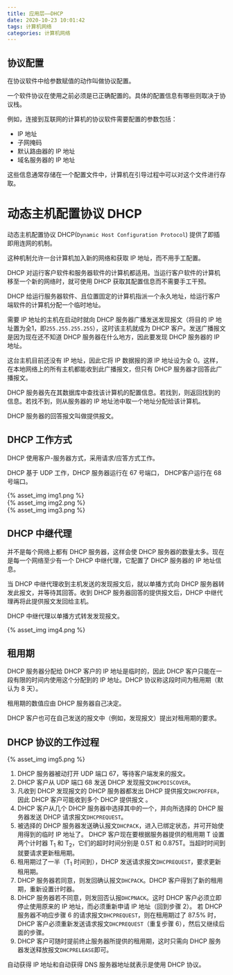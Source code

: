 ```yaml
---
title: 应用层——DHCP
date: 2020-10-23 10:01:42
tags: 计算机网络
categories: 计算机网络
---
```



## 协议配置
在协议软件中给参数赋值的动作叫做协议配置。

一个软件协议在使用之前必须是已正确配置的。具体的配置信息有哪些则取决于协议栈。 

例如，连接到互联网的计算机的协议软件需要配置的参数包括：
* IP 地址
* 子网掩码
* 默认路由器的 IP 地址
* 域名服务器的 IP 地址

这些信息通常存储在一个配置文件中，计算机在引导过程中可以对这个文件进行存取。 
# 动态主机配置协议 DHCP
动态主机配置协议 DHCP(`Dynamic Host Configuration Protocol`) 提供了即插即用连网的机制。

这种机制允许一台计算机加入新的网络和获取 IP 地址，而不用手工配置。

DHCP 对运行客户软件和服务器软件的计算机都适用。当运行客户软件的计算机移至一个新的网络时，就可使用 DHCP 获取其配置信息而不需要手工干预。

DHCP 给运行服务器软件、且位置固定的计算机指派一个永久地址，给运行客户端软件的计算机分配一个临时地址。

需要 IP 地址的主机在启动时就向 DHCP 服务器广播发送发现报文（将目的 IP 地址置为全1，即`255.255.255.255`），这时该主机就成为 DHCP 客户。发送广播报文是因为现在还不知道 DHCP 服务器在什么地方，因此要发现 DHCP 服务器的 IP 地址。

这台主机目前还没有 IP 地址，因此它将 IP 数据报的源 IP 地址设为全 0。这样，在本地网络上的所有主机都能收到此广播报文，但只有 DHCP 服务器才回答此广播报文。

DHCP 服务器先在其数据库中查找该计算机的配置信息。若找到，则返回找到的信息。若找不到，则从服务器的 IP 地址池中取一个地址分配给该计算机。

DHCP 服务器的回答报文叫做提供报文。 
## DHCP 工作方式
DHCP 使用客户-服务器方式，采用请求/应答方式工作。

DHCP 基于 UDP 工作，DHCP 服务器运行在 67 号端口， DHCP客户运行在 68 号端口。

{% asset_img img1.png %}
<br>
{% asset_img img2.png %}
<br>
{% asset_img img3.png %}

## DHCP 中继代理
并不是每个网络上都有 DHCP 服务器，这样会使 DHCP 服务器的数量太多。现在是每一个网络至少有一个 DHCP 中继代理，它配置了 DHCP 服务器的 IP 地址信息。

当 DHCP 中继代理收到主机发送的发现报文后，就以单播方式向 DHCP 服务器转发此报文，并等待其回答。收到 DHCP 服务器回答的提供报文后，DHCP 中继代理再将此提供报文发回给主机。

DHCP 中继代理以单播方式转发发现报文。

{% asset_img img4.png %}

## 租用期
DHCP 服务器分配给 DHCP 客户的 IP 地址是临时的，因此 DHCP 客户只能在一段有限的时间内使用这个分配到的 IP 地址。DHCP 协议称这段时间为租用期（默认为 8 天）。 

租用期的数值应由 DHCP 服务器自己决定。

DHCP 客户也可在自己发送的报文中（例如，发现报文）提出对租用期的要求。 
## DHCP 协议的工作过程

{% asset_img img5.png %}

1. DHCP 服务器被动打开 UDP 端口 67，等待客户端发来的报文。
2. DHCP 客户从 UDP 端口 68 发送 DHCP 发现报文`DHCPDISCOVER`。
3. 凡收到 DHCP 发现报文的 DHCP 服务器都发出 DHCP 提供报文`DHCPOFFER`，因此 DHCP 客户可能收到多个 DHCP 提供报文 。
4. DHCP 客户从几个 DHCP 服务器中选择其中的一个，并向所选择的 DHCP 服务器发送 DHCP 请求报文`DHCPREQUEST`。
5. 被选择的 DHCP 服务器发送确认报文`DHCPACK`，进入已绑定状态，并可开始使用得到的临时 IP 地址了。
DHCP 客户现在要根据服务器提供的租用期 T 设置两个计时器 T<sub>1</sub> 和 T<sub>2</sub>，它们的超时时间分别是 0.5T 和 0.875T。当超时时间到就要请求更新租用期。
6. 租用期过了一半（T<sub>1</sub> 时间到），DHCP 发送请求报文`DHCPREQUEST`，要求更新租用期。 
7. DHCP 服务器若同意，则发回确认报文`DHCPACK`。DHCP 客户得到了新的租用期，重新设置计时器。
8. DHCP 服务器若不同意，则发回否认报`DHCPNACK`。这时 DHCP 客户必须立即停止使用原来的 IP 地址，而必须重新申请 IP 地址（回到步骤 2）。
若 DHCP 服务器不响应步骤 6 的请求报文`DHCPREQUEST`，则在租用期过了 87.5% 时，DHCP 客户必须重新发送请求报文`DHCPREQUEST`（重复步骤 6），然后又继续后面的步骤。 
9. DHCP 客户可随时提前终止服务器所提供的租用期，这时只需向 DHCP 服务器发送释放报文`DHCPRELEASE`即可。

自动获得 IP 地址和自动获得 DNS 服务器地址就表示是使用 DHCP 协议。